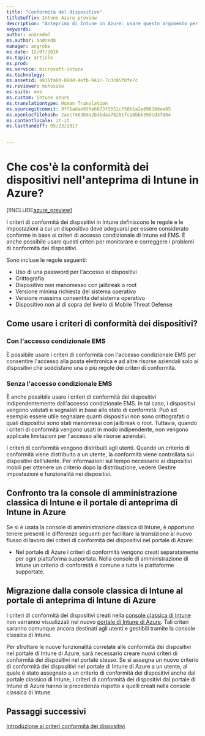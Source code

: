 ```yaml
---
title: "Conformità del dispositivo"
titleSuffix: Intune Azure preview
description: "Anteprima di Intune in Azure: usare questo argomento per informazioni sulla conformità del dispositivo in Microsoft Intune"
keywords: 
author: andredm7
ms.author: andredm
manager: angrobe
ms.date: 12/07/2016
ms.topic: article
ms.prod: 
ms.service: microsoft-intune
ms.technology: 
ms.assetid: a916fa0d-890d-4efb-941c-7c3c05f8fe7c
ms.reviewer: muhosabe
ms.suite: ems
ms.custom: intune-azure
ms.translationtype: Human Translation
ms.sourcegitcommit: 9ff1adae93fe6873f5551cf58b1a2e89638dee85
ms.openlocfilehash: 2aec7463b9a2b3bdaa78281fca0bbb39dcd3f884
ms.contentlocale: it-it
ms.lasthandoff: 05/23/2017


---
```


# <a name="what-is-device-compliance-in-intune-azure-preview"></a>Che cos'è la conformità dei dispositivi nell'anteprima di Intune in Azure?

[!INCLUDE[azure_preview](./includes/azure_preview.md)]

I criteri di conformità dei dispositivi in Intune definiscono le regole e le impostazioni a cui un dispositivo deve adeguarsi per essere considerato conforme in base ai criteri di accesso condizionale di Intune ed EMS. È anche possibile usare questi criteri per monitorare e correggere i problemi di conformità dei dispositivi. 

Sono incluse le regole seguenti:

- Uso di una password per l'accesso ai dispositivi
- Crittografia
- Dispositivo non manomesso con jailbreak o root
- Versione minima richiesta del sistema operativo
- Versione massima consentita del sistema operativo
- Dispositivo non al di sopra del livello di Mobile Threat Defense

<!---##  Concepts
Following are some terms and concepts that are useful to understanding how to use compliance policies.

### Device compliance requirements
Compliance requirements are essentially rules like requiring a device PIN or encryption that you can specify as required or not required for a compliance policy.

### Actions for noncompliance

You can specify what needs to happen when a device is determined as noncompliant. This can be a sequence of actions during a specific time.
When you specify these actions, Intune will automatically initiate them in the sequence you specify. See the following example of a sequence of
actions for a device that continues to be in the noncompliant status for
a week:

-   When the device is first determined to be non-compliant, an email with noncompliant notification is sent to the user.

-   3 days after initial noncompliance state, a follow up reminder is sent to the user.

-   5 days after initial noncompliance state, a final reminder with a notification that access to company resources will be blocked on the device in 2 days if the compliance issues are not remediated is sent to the user.

-   7 days after initial noncompliance state, access to company resources is blocked. This requires that you have conditional access policy that specifies that access from noncompliant devices should    be blocked for services such as Exchange and SharePoint.

### Grace Period

This is the time between when a device is first determined as
noncompliant to when access to company resources on that device is blocked. This time allows for time that the user has to resolve
compliance issues on the device. You can also use this time to create your action sequences to send notifications to the user before their access is blocked.

Remember that you need to implement conditional access policies in addition to compliance policies in order for access to company resources to be blocked.--->

##  <a name="how-should-i-use-a-device-compliance-policy"></a>Come usare i criteri di conformità dei dispositivi?

### <a name="using-ems-conditional-access"></a>Con l'accesso condizionale EMS
È possibile usare i criteri di conformità con l'accesso condizionale EMS per consentire l'accesso alla posta elettronica e ad altre risorse aziendali solo ai dispositivi che soddisfano una o più regole dei criteri di conformità.

### <a name="not-using-ems-conditional-access"></a>Senza l'accesso condizionale EMS
È anche possibile usare i criteri di conformità dei dispositivi indipendentemente dall'accesso condizionale EMS.
In tal caso, i dispositivi vengono valutati e segnalati in base allo stato di conformità. Può ad esempio essere utile segnalare quanti dispositivi non sono crittografati o quali dispositivi sono stati manomessi con jailbreak o root. Tuttavia, quando i criteri di conformità vengono usati in modo indipendente, non vengono applicate limitazioni per l'accesso alle risorse aziendali.

I criteri di conformità vengono distribuiti agli utenti. Quando un criterio di conformità viene distribuito a un utente, la conformità viene controllata sui dispositivi dell’utente. Per informazioni sul tempo necessario ai dispositivi mobili per ottenere un criterio dopo la distribuzione, vedere Gestire impostazioni e funzionalità nei dispositivi.

##  <a name="intune-classic-admin-console-vs-intune-azure-preview-portal"></a>Confronto tra la console di amministrazione classica di Intune e il portale di anteprima di Intune in Azure

Se si è usata la console di amministrazione classica di Intune, è opportuno tenere presenti le differenze seguenti per facilitare la transizione al nuovo flusso di lavoro dei criteri di conformità dei dispositivi nel portale di Azure:

-   Nel portale di Azure i criteri di conformità vengono creati separatamente per ogni piattaforma supportata. Nella console di amministrazione di Intune un criterio di conformità è comune a tutte le piattaforme supportate.

<!--- -   In the Azure portal, you have the ability to specify actions and notifications that are intiated when a device is determined to be noncompliant. This ability does not exist in the Intune admin console.

-   In the Azure portal, you can set a grace period to allow time for the end-user to get their device back to compliance status before they completely lose the ability to get company data on their device. This is not available in the Intune admin console.--->

##  <a name="migration-from-intune-classic-console-to-intune-azure-preview-portal"></a>Migrazione dalla console classica di Intune al portale di anteprima di Intune di Azure

I criteri di conformità dei dispositivi creati nella [console classica di Intune](https://manage.microsoft.com) non verranno visualizzati nel nuovo [portale di Intune di Azure](https://portal.azure.com). Tali criteri saranno comunque ancora destinati agli utenti e gestibili tramite la console classica di Intune.

Per sfruttare le nuove funzionalità correlate alle conformità dei dispositivi nel portale di Intune di Azure, sarà necessario creare nuovi criteri di conformità dei dispositivi nel portale stesso. Se si assegna un nuovo criterio di conformità dei dispositivi nel portale di Intune di Azure a un utente, al quale è stato assegnato a un criterio di conformità dei dispositivi anche dal portale classico di Intune, i criteri di conformità dei dispositivi dal portale di Intune di Azure hanno la precedenza rispetto a quelli creati nella console classica di Intune.

##  <a name="next-steps"></a>Passaggi successivi

[Introduzione ai criteri conformità dei dispositivi](device-compliance-get-started.md)


<!---### See also

Conditional access--->

